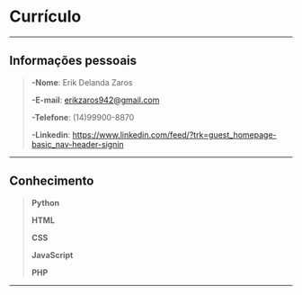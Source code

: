 # Currículo
---

## Informações pessoais
>**-Nome**: Erik Delanda Zaros
>
>**-E-mail**: erikzaros942@gmail.com
>
>**-Telefone**: (14)99900-8870
>
>**-Linkedin**: https://www.linkedin.com/feed/?trk=guest_homepage-basic_nav-header-signin
---
## Conhecimento

>**Python**
>
>**HTML**
>
>**CSS**
>
>**JavaScript**
>
>**PHP**
---

